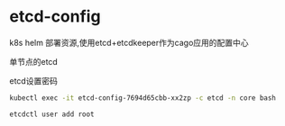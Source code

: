 # etcd-config
k8s helm 部署资源,使用etcd+etcdkeeper作为cago应用的配置中心

单节点的etcd

etcd设置密码
```bash
kubectl exec -it etcd-config-7694d65cbb-xx2zp -c etcd -n core bash

etcdctl user add root
```
